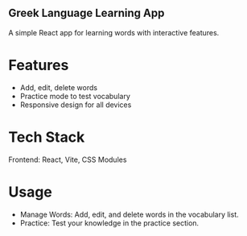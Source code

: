 ## Greek Language Learning App

A simple React app for learning words with interactive features.

# Features

-   Add, edit, delete words
-   Practice mode to test vocabulary
-   Responsive design for all devices

# Tech Stack

Frontend: React, Vite, CSS Modules

# Usage

-   Manage Words: Add, edit, and delete words in the vocabulary list.
-   Practice: Test your knowledge in the practice section.
